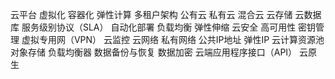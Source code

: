 云平台
虚拟化
容器化
弹性计算
多租户架构
公有云
私有云
混合云
云存储
云数据库
服务级别协议（SLA）
自动化部署
负载均衡
弹性伸缩
云安全
高可用性
密钥管理
虚拟专用网（VPN）
云监控
云网络
私有网络
公共IP地址
弹性IP
云计算资源池
对象存储
负载均衡器
数据备份与恢复
数据加密
云端应用程序接口（API）
云原生